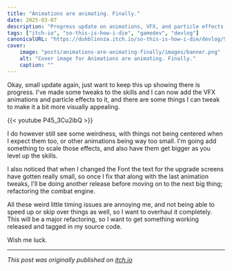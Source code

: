 ```yaml
---
title: "Animations are animating. Finally."
date: 2025-03-07
description: "Progress update on animations, VFX, and particle effects in So This Is How I DIE"
tags: ["itch-io", "so-this-is-how-i-die", "gamedev", "devlog"]
canonicalURL: "https://duhblinnza.itch.io/so-this-is-how-i-die/devlog/900509/animations-are-animating-finally"
cover:
    image: "posts/animations-are-animating-finally/images/banner.png"
    alt: "Cover image for Animations are animating. Finally."
    caption: ""
---
```


Okay, small update again, just want to keep this up showing there is progress. I've made some tweaks to the skills and I can now add the VFX animations and particle effects to it, and there are some things I can tweak to make it a bit more visually appealing. 

{{< youtube P45_3Cu2ibQ >}}

I do however still see some weirdness, with things not being centered when I expect them too, or other animations being way too small. I'm going add something to scale those effects, and also have them get bigger as you level up the skills.

I also noticed that when I changed the Font the text for the upgrade screens have gotten really small, so once I fix that along with the last animation tweaks, I'll be doing another release before moving on to the next big thing; refactoring the combat engine.

All these weird little timing issues are annoying me, and not being able to speed up or skip over things as well, so I want to overhaul it completely. This will be a major refactoring, so I want to get something working released and tagged in my source code.

Wish me luck.

---
*This post was originally published on [itch.io](https://duhblinnza.itch.io/so-this-is-how-i-die/devlog/900509/animations-are-animating-finally)*
